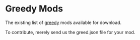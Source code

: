 # Greedy Mods

The existing list of [greedy](https://github.com/VoltCruelerz/Greed) mods available for download.

To contribute, merely send us the greed.json file for your mod.
